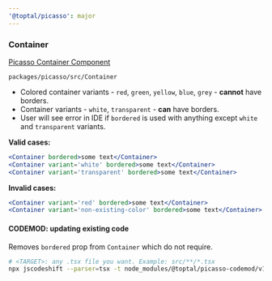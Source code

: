 ```yaml
---
'@toptal/picasso': major
---
```


### Container

[Picasso Container Component](https://picasso.toptal.net/?path=/story/layout-container--container)

`packages/picasso/src/Container`

- Colored container variants - `red`, `green`, `yellow`, `blue`, `grey` -
  **cannot** have borders.
- Container variants - `white`, `transparent` - **can** have borders.
- User will see error in IDE if `bordered` is used with anything except `white`
  and `transparent` variants.

**Valid cases:**

```jsx
<Container bordered>some text</Container>
<Container variant='white' bordered>some text</Container>
<Container variant='transparent' bordered>some text</Container>
```

**Invalid cases:**

```jsx
<Container variant='red' bordered>some text</Container>
<Container variant='non-existing-color' bordered>some text</Container>
```

#### CODEMOD: updating existing code

Removes `bordered` prop from `Container` which do not require.

```bash
# <TARGET>: any .tsx file you want. Example: src/**/*.tsx
npx jscodeshift --parser=tsx -t node_modules/@toptal/picasso-codemod/v17.0.0/container-borders/container-borders.ts <TARGET>
```
